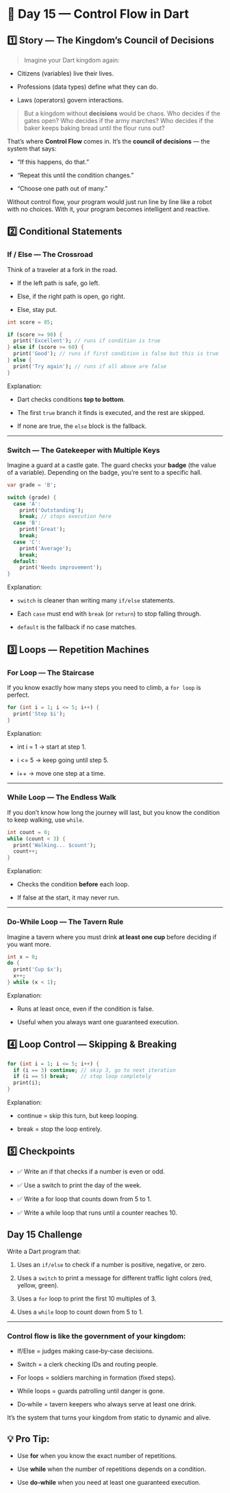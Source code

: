 # 🎯 Day 15 — Control Flow in Dart 
## 1️⃣ Story — The Kingdom’s Council of Decisions
>Imagine your Dart kingdom again:

- Citizens (variables) live their lives.

- Professions (data types) define what they can do.

- Laws (operators) govern interactions.

>But a kingdom without __decisions__ would be chaos. Who decides if the gates open? Who decides if the army marches? Who decides if the baker keeps baking bread until the flour runs out?

That’s where **Control Flow** comes in. It’s the __council of decisions__ — the system that says:

- “If this happens, do that.”

- “Repeat this until the condition changes.”

- “Choose one path out of many.”

Without control flow, your program would just run line by line like a robot with no choices. With it, your program becomes intelligent and reactive.

## 2️⃣ Conditional Statements
### If / Else — The Crossroad
Think of a traveler at a fork in the road.

- If the left path is safe, go left.

- Else, if the right path is open, go right.

- Else, stay put.
```dart 
int score = 85;

if (score >= 90) {
  print('Excellent'); // runs if condition is true
} else if (score >= 60) {
  print('Good'); // runs if first condition is false but this is true
} else {
  print('Try again'); // runs if all above are false
}
```
 Explanation:

- Dart checks conditions __top to bottom__.

- The first `true` branch it finds is executed, and the rest are skipped.

- If none are true, the `else` block is the fallback.
--- 
### Switch — The Gatekeeper with Multiple Keys
Imagine a guard at a castle gate. The guard checks your **badge** (the value of a variable). Depending on the badge, you’re sent to a specific hall.
```dart 
var grade = 'B';

switch (grade) {
  case 'A':
    print('Outstanding');
    break; // stops execution here
  case 'B':
    print('Great');
    break;
  case 'C':
    print('Average');
    break;
  default:
    print('Needs improvement');
}
```
Explanation:

- `switch` is cleaner than writing many `if/else` statements.

- Each `case` must end with `break` (or `return`) to stop falling through.

- `default` is the fallback if no case matches.

## 3️⃣ Loops — Repetition Machines
### For Loop — The Staircase
If you know exactly how many steps you need to climb, a ``for loop`` is perfect.
```dart 
for (int i = 1; i <= 5; i++) {
  print('Step $i');
}
```
Explanation:

- int i = 1 → start at step 1.

- i <= 5 → keep going until step 5.

- i++ → move one step at a time.
---
### While Loop — The Endless Walk
If you don’t know how long the journey will last, but you know the condition to keep walking, use `while`.
```dart 
int count = 0;
while (count < 3) {
  print('Walking... $count');
  count++;
}
```
Explanation:

- Checks the condition **before** each loop.

- If false at the start, it may never run.
---
### Do‑While Loop — The Tavern Rule
Imagine a tavern where you must drink **at least one cup** before deciding if you want more.
```dart 
int x = 0;
do {
  print('Cup $x');
  x++;
} while (x < 1);
```
Explanation:

- Runs at least once, even if the condition is false.

- Useful when you always want one guaranteed execution.

## 4️⃣ Loop Control — Skipping & Breaking
``` dart 
for (int i = 1; i <= 5; i++) {
  if (i == 3) continue; // skip 3, go to next iteration
  if (i == 5) break;    // stop loop completely
  print(i);
}
```
Explanation:

- continue = skip this turn, but keep looping.

- break = stop the loop entirely.

## 5️⃣ Checkpoints
- ✅ Write an if that checks if a number is even or odd.

- ✅ Use a switch to print the day of the week.

- ✅ Write a for loop that counts down from 5 to 1.

- ✅ Write a while loop that runs until a counter reaches 10.

## Day 15 Challenge
Write a Dart program that:

1. Uses an `if/else` to check if a number is positive, negative, or zero.

2. Uses a `switch` to print a message for different traffic light colors (red, yellow, green).

3. Uses a `for` loop to print the first 10 multiples of 3.

4. Uses a `while` loop to count down from 5 to 1.
--- 
### Control flow is like the government of your kingdom:

- If/Else = judges making case‑by‑case decisions.

- Switch = a clerk checking IDs and routing people.

- For loops = soldiers marching in formation (fixed steps).

- While loops = guards patrolling until danger is gone.

 - Do‑while = tavern keepers who always serve at least one drink.

It’s the system that turns your kingdom from static to dynamic and alive.


## 💡 Pro Tip:

- Use **for** when you know the exact number of repetitions.

- Use **while** when the number of repetitions depends on a condition.

- Use **do‑while** when you need at least one guaranteed execution.
